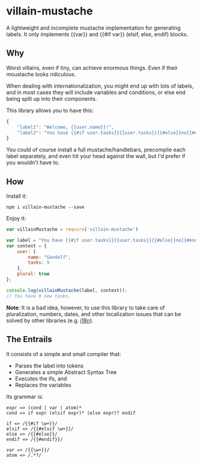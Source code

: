 # villain-mustache
A lightweight and incomplete mustache implementation for generating labels. It only implements {{var}} and {{#if var}} (elsif, else, endif) blocks.

## Why
Worst villains, even if tiny, can achieve enormous things. Even if their moustache looks ridiculous.

When dealing with internationalization, you might end up with lots of labels, and in most cases they will include variables and conditions, or else end being split up into their components.

This library allows you to have this:
```js
{
	"label1": "Welcome, {{user.name}}!",
    "label2": "You have {{#if user.tasks}}{{user.tasks}}{{#else}}no{{#endif}} new task{{#if plural}}s{{#endif}}."
}
```
You could of course install a full mustache/handlebars, precompile each label separately, and even hit your head against the wall, but I'd prefer if you wouldn't have to.

## How
Install it:
```
npm i villain-mustache --save
```
Enjoy it:
```js
var villainMustache = require('villain-mustache')

var label = "You have {{#if user.tasks}}{{user.tasks}}{{#else}}no{{#endif}} new task{{#if plural}}s{{#endif}}.";
var context = {
	user: {
    	name: "Gandalf",
        tasks: 9
    },
    plural: true
};

console.log(villainMustache(label, context));
// You have 9 new tasks.
```

**Note**: It is a bad idea, however, to use this library to take care of pluralization, numbers, dates, and other localization issues that can be solved by other libraries (e.g. [i18n](https://www.npmjs.com/package/i18n)).

## The Entrails
It consists of a simple and small compiler that:
- Parses the label into tokens
- Generates a simple Abstract Syntax Tree
- Executes the ifs, and
- Replaces the variables

Its grammar is:
```
expr => (cond | var | atom)*
cond => if expr (elsif expr)* (else expr)? endif

if => /{{#if \w+}}/
elsif => /{{#elsif \w+}}/
else => /{{#else}}/
endif => /{{#endif}}/

var => /{{\w+}}/
atom => /.*?/
```